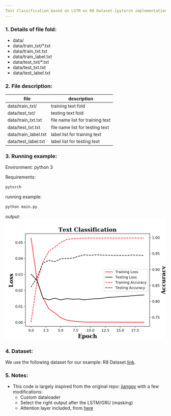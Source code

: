 ```yaml
---
Text Classification based on LSTM on R8 Dataset-[pytorch implementation]
---
```


### 1. Details of file fold:
- data/
- data/train_txt/*.txt
- data/train_txt.txt
- data/train_label.txt
- data/test_txt/*.txt
- data/test_txt.txt
- data/test_label.txt

### 2. File description:

| file | description|
|---|---|
|data/train_txt/|training text fold|
|data/test_txt/|testing text fold|
|data/train_txt.txt|file name list for training text |
|data/test_txt.txt|file name list for testing text |
|data/train_label.txt|label list for training text|
|data/test_label.txt| label list for testing text|

### 3. Running example:
Environment: python 3

Requirements:
```python
pytorch
```
running example:
```python
python main.py
```
output:
![](./img/LSTM_classifier_example.png)

### 4. Dataset:
We use the following dataset for our example:
R8 Dataset.[link](http://www.cs.umb.edu/~smimarog/textmining/datasets/).

### 5. Notes:
- This code is largely inspired from the original repo: [jiangqy](https://github.com/jiangqy/LSTM-Classification-Pytorch) with a few modifications:
  - Custom dataloader
  - Select the right output after the LSTM/GRU (masking)
  - Attention layer included, from [here](https://github.com/wabyking/TextClassificationBenchmark)
